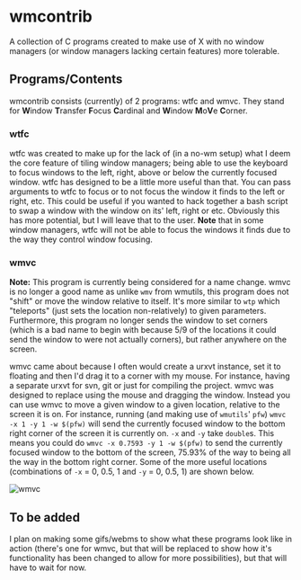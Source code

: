 # wmcontrib

A collection of C programs created to make use of X with no window managers
(or window managers lacking certain features) more tolerable.


## Programs/Contents

wmcontrib consists (currently) of 2 programs: wtfc and wmvc. They stand for
**W**indow **T**ransfer **F**ocus **C**ardinal and **W**indow **M**o**V**e
**C**orner.


### wtfc

wtfc was created to make up for the lack of (in a no-wm setup) what I deem
the core feature of tiling window managers; being able to use the keyboard
to focus windows to the left, right, above or below the currently focused
window. wtfc has designed to be a little more useful than that. You can pass
arguments to wtfc to focus or to not focus the window it finds to the left or
right, etc. This could be useful if you wanted to hack together a bash script
to swap a window with the window on its' left, right or etc. Obviously this
has more potential, but I will leave that to the user. **Note** that in some
window managers, wtfc will not be able to focus the windows it finds due to
the way they control window focusing.


### wmvc

**Note:** This program is currently being considered for a name change. wmvc
is no longer a good name as unlike `wmv` from wmutils, this program does not
"shift" or move the window relative to itself. It's more similar to `wtp`
which "teleports" (just sets the location non-relatively) to given parameters.
Furthermore, this program no longer sends the window to set corners (which is
a bad name to begin with because 5/9 of the locations it could send the window
to were not actually corners), but rather anywhere on the screen.

wmvc came about because I often would create a urxvt instance, set it to
floating and then I'd drag it to a corner with my mouse. For instance, having
a separate urxvt for svn, git or just for compiling the project. wmvc was
designed to replace using the mouse and dragging the window. Instead you can
use wmvc to move a given window to a given location, relative to the screen it
is on. For instance, running (and making use of `wmutils`' `pfw`)
`wmvc -x 1 -y 1 -w $(pfw)` will send the currently focused window to the
bottom right corner of the screen it is currently on. `-x` and `-y` take
`double`s. This means you could do `wmvc -x 0.7593 -y 1 -w $(pfw)` to send
the currently focused window to the bottom of the screen, 75.93% of the way
to being all the way in the bottom right corner. Some of the more useful
locations (combinations of `-x` = 0, 0.5, 1 and `-y` = 0, 0.5, 1) are shown
below.

![wmvc](https://github.com/JSpeedie/wmcontrib/blob/master/wmvc.gif?raw=true)


## To be added

I plan on making some gifs/webms to show what these programs look like in
action (there's one for wmvc, but that will be replaced to show how it's
functionality has been changed to allow for more possibilities), but that
will have to wait for now.
